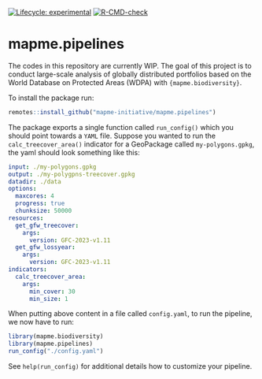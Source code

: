 
<!-- badges: start -->
[![Lifecycle: experimental](https://img.shields.io/badge/lifecycle-experimental-orange.svg)](https://www.tidyverse.org/lifecycle/#experimental)
[![R-CMD-check](https://github.com/mapme-initiative/wdpa-pipelines/actions/workflows/R-CMD-check.yaml/badge.svg)](https://github.com/mapme-initiative/wdpa-pipelines/actions/workflows/R-CMD-check.yaml)
<!-- badges: end -->

# mapme.pipelines

The codes in this repository are currently WIP. The goal of this project
is to conduct large-scale analysis of globally distributed portfolios
based on the World Database on Protected Areas (WDPA) with `{mapme.biodiversity}`.

To install the package run:

```r
remotes::install_github("mapme-initiative/mapme.pipelines")
```

The package exports a single function called `run_config()`
which you should point towards a `YAML` file. Suppose
you wanted to run the `calc_treecover_area()` indicator
for a GeoPackage called `my-polygons.gpkg`, the yaml 
should look something like this:

```yaml
input: ./my-polygons.gpkg
output: ./my-polygpns-treecover.gpkg
datadir: ./data
options:
  maxcores: 4
  progress: true
  chunksize: 50000
resources:
  get_gfw_treecover:
    args:
      version: GFC-2023-v1.11
  get_gfw_lossyear:
    args: 
      version: GFC-2023-v1.11
indicators:
  calc_treecover_area:
    args: 
      min_cover: 30
      min_size: 1
```

When putting above content in a file called `config.yaml`,
to run the pipeline, we now have to run:

```r
library(mapme.biodiversity)
library(mapme.pipelines)
run_config("./config.yaml")
```

See `help(run_config)` for additional details how to customize
your pipeline.
